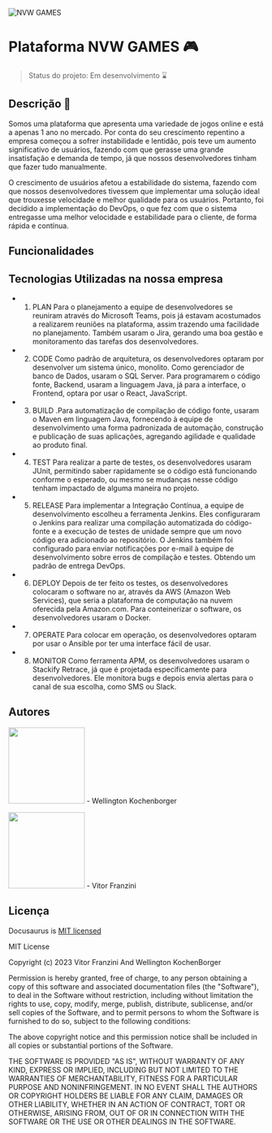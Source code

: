 ![NVW GAMES](https://user-images.githubusercontent.com/129353206/228724181-5ae2ccf0-c8cf-4256-8093-36a2eabcad74.jpg)

# Plataforma NVW GAMES 🎮


> Status do projeto: Em desenvolvimento ⌛


## Descrição 📝


Somos uma plataforma que apresenta uma variedade de jogos online e está a apenas 1 ano no mercado. Por conta do seu crescimento repentino a empresa começou a sofrer instabilidade e lentidão, pois teve um aumento significativo de usuários, fazendo com que gerasse uma grande insatisfação e demanda de tempo, já que nossos desenvolvedores tinham que fazer tudo manualmente.

O crescimento de usuários afetou a estabilidade do sistema, fazendo com que nossos desenvolvedores tivessem que implementar uma solução ideal que trouxesse velocidade e melhor qualidade para os usuários. Portanto, foi decidido a implementação do DevOps, o que fez com que o sistema entregasse uma melhor velocidade e estabilidade para o cliente, de forma rápida e contínua. 



## Funcionalidades 



## Tecnologias Utilizadas na nossa empresa

- 1. PLAN
  Para o planejamento a equipe de desenvolvedores se reuniram através do Microsoft Teams, pois já estavam acostumados a realizarem reuniões na plataforma, assim trazendo uma facilidade no planejamento. Também usaram o Jira, gerando uma boa gestão e monitoramento das tarefas dos desenvolvedores.

- 2. CODE
 Como padrão de arquitetura, os desenvolvedores optaram por desenvolver um sistema único, monolito. Como gerenciador de banco de Dados, usaram o SQL Server. Para programarem o código fonte, Backend, usaram a linguagem Java, já para a interface, o Frontend, optara por usar o React, JavaScript.

- 3. BUILD
.Para automatização de compilação de código fonte, usaram o Maven em linguagem Java, fornecendo à equipe de desenvolvimento uma forma padronizada de automação, construção e publicação de suas aplicações, agregando agilidade e qualidade ao produto final.

- 4. TEST
 Para realizar a parte de testes, os desenvolvedores usaram JUnit, permitindo saber rapidamente se o código está funcionando conforme o esperado, ou mesmo se mudanças nesse código tenham impactado de alguma maneira no projeto.

- 5. RELEASE
  Para implementar a Integração Contínua, a equipe de desenvolvimento escolheu a ferramenta Jenkins. Eles configuraram o Jenkins para realizar uma compilação automatizada do código-fonte e a execução de testes de unidade sempre que um novo código era adicionado ao repositório. O Jenkins também foi configurado para enviar notificações por e-mail à equipe de desenvolvimento sobre erros de compilação e testes.    Obtendo um padrão de entrega DevOps.

- 6. DEPLOY
 Depois de ter feito os testes, os desenvolvedores colocaram o software no ar, através da AWS (Amazon Web Services), que seria a plataforma de computação na nuvem oferecida pela Amazon.com. Para conteinerizar o software, os desenvolvedores usaram o Docker.

- 7. OPERATE
  Para colocar em operação, os desenvolvedores optaram por usar o Ansible por ter uma interface fácil de usar.

- 8. MONITOR
  Como ferramenta APM, os desenvolvedores usaram o Stackify Retrace, já que é projetada especificamente para desenvolvedores. Ele monitora bugs e depois envia alertas para o canal de sua escolha, como SMS ou Slack.








## Autores

<img src="https://user-images.githubusercontent.com/129353206/228728912-12c8b403-fde1-4a06-bff2-dec19c21da83.jpg" width="150px" /> - Wellington Kochenborger

<img src="https://user-images.githubusercontent.com/129353206/228728970-060bbe6c-a34b-4ece-85aa-8afec051b1e7.jpg" width="150px" /> - Vitor Franzini


















## Licença 
Docusaurus is [MIT licensed](./LICENSE)

MIT License

Copyright (c) 2023 Vitor Franzini And Wellington KochenBorger

Permission is hereby granted, free of charge, to any person obtaining a copy
of this software and associated documentation files (the "Software"), to deal
in the Software without restriction, including without limitation the rights
to use, copy, modify, merge, publish, distribute, sublicense, and/or sell
copies of the Software, and to permit persons to whom the Software is
furnished to do so, subject to the following conditions:

The above copyright notice and this permission notice shall be included in all
copies or substantial portions of the Software.

THE SOFTWARE IS PROVIDED "AS IS", WITHOUT WARRANTY OF ANY KIND, EXPRESS OR
IMPLIED, INCLUDING BUT NOT LIMITED TO THE WARRANTIES OF MERCHANTABILITY,
FITNESS FOR A PARTICULAR PURPOSE AND NONINFRINGEMENT. IN NO EVENT SHALL THE
AUTHORS OR COPYRIGHT HOLDERS BE LIABLE FOR ANY CLAIM, DAMAGES OR OTHER
LIABILITY, WHETHER IN AN ACTION OF CONTRACT, TORT OR OTHERWISE, ARISING FROM,
OUT OF OR IN CONNECTION WITH THE SOFTWARE OR THE USE OR OTHER DEALINGS IN THE
SOFTWARE.


